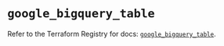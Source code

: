 # `google_bigquery_table`

Refer to the Terraform Registry for docs: [`google_bigquery_table`](https://registry.terraform.io/providers/hashicorp/google/6.38.0/docs/resources/bigquery_table).
